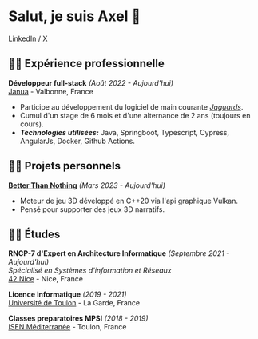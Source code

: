 # Salut, je suis Axel 👋

[LinkedIn](https://www.linkedin.com/in/axelcoezard/) / [X](https://x.com/kakesinfo/)

## 👨‍💻 Expérience professionnelle

**Développeur full-stack** _(Août 2022 - Aujourd'hui)_ <br>
[Janua](https://www.januafr/) - Valbonne, France <br>
  - Participe au développement du logiciel de main courante _[Jaguards](https://www.jaguards.com/)_.
  - Cumul d'un stage de 6 mois et d'une alternance de 2 ans (toujours en cours).
  - **_Technologies utilisées:_** Java, Springboot, Typescript, Cypress, AngularJs, Docker, Github Actions.

## 👷‍♂️ Projets personnels

[**Better Than Nothing**](https://github.com/axelcoezard/Better-than-Nothing) _(Mars 2023 - Aujourd'hui)_ <br>
  - Moteur de jeu 3D développé en C++20 via l'api graphique Vulkan.
  - Pensé pour supporter des jeux 3D narratifs.

## 👨‍🎓 Études

**RNCP-7 d'Expert en Architecture Informatique** _(Septembre 2021 - Aujourd'hui)_<br>
_Spécialisé en Systèmes d'information et Réseaux_ <br>
[42 Nice](https://42nice.fr/) - Nice, France <br>

**Licence Informatique** _(2019 - 2021)_<br>
[Université de Toulon](https://www.univ-tln.fr/) - La Garde, France <br>

**Classes preparatoires MPSI** _(2018 - 2019)_<br>
[ISEN Méditerranée](https://isen-mediterranee.fr/) - Toulon, France <br>
